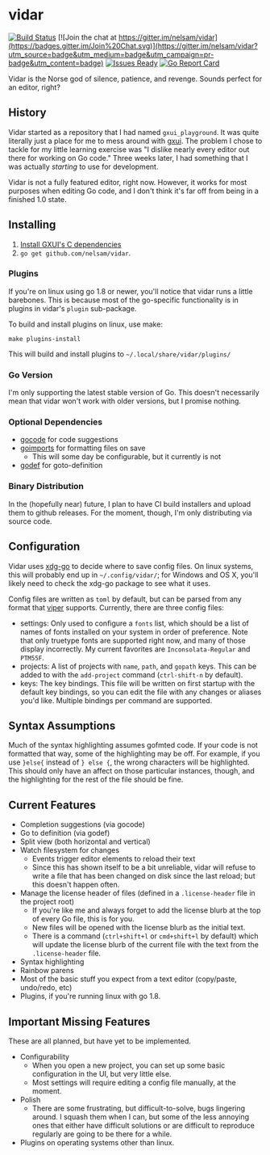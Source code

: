 # vidar

[![Build Status](https://travis-ci.org/nelsam/vidar.svg?branch=master)](https://travis-ci.org/nelsam/vidar)
[![Join the chat at https://gitter.im/nelsam/vidar](https://badges.gitter.im/Join%20Chat.svg)](https://gitter.im/nelsam/vidar?utm_source=badge&utm_medium=badge&utm_campaign=pr-badge&utm_content=badge)
[![Issues Ready](https://badge.waffle.io/nelsam/vidar.svg?label=ready&title=Ready)](http://waffle.io/nelsam/vidar)
[![Go Report Card](https://goreportcard.com/badge/github.com/nelsam/vidar)](https://goreportcard.com/report/github.com/nelsam/vidar)

Vidar is the Norse god of silence, patience, and revenge.  Sounds perfect for an editor, right?

## History

Vidar started as a repository that I had named `gxui_playground`.  It was quite literally just a
place for me to mess around with [gxui](https://github.com/google/gxui).  The problem I chose to tackle
for my little learning exercise was "I dislike nearly every editor out there for working on Go
code."  Three weeks later, I had something that I was actually *starting* to use for development.

Vidar is not a fully featured editor, right now.  However, it works for most purposes when editing
Go code, and I don't think it's far off from being in a finished 1.0 state.

## Installing

1. [Install GXUI's C dependencies](https://github.com/google/gxui#dependencies)
2. `go get github.com/nelsam/vidar`.

### Plugins

If you're on linux using go 1.8 or newer, you'll notice that vidar runs a little barebones.
This is because most of the go-specific functionality is in plugins in vidar's `plugin`
sub-package.

To build and install plugins on linux, use make:

```
make plugins-install
```

This will build and install plugins to `~/.local/share/vidar/plugins/`

### Go Version

I'm only supporting the latest stable version of Go.  This doesn't necessarily mean that vidar
won't work with older versions, but I promise nothing.

### Optional Dependencies

- [gocode](https://github.com/nsf/gocode) for code suggestions
- [goimports](https://godoc.org/golang.org/x/tools/cmd/goimports) for formatting files on save
  - This will some day be configurable, but it currently is not
- [godef](https://github.com/rogpeppe/godef) for goto-definition

### Binary Distribution

In the (hopefully near) future, I plan to have CI build installers and upload them to github
releases.  For the moment, though, I'm only distributing via source code.

## Configuration

Vidar uses [xdg-go](https://github.com/casimir/xdg-go) to decide where to save config
files.  On linux systems, this will probably end up in `~/.config/vidar/`; for Windows
and OS X, you'll likely need to check the xdg-go package to see what it uses.

Config files are written as `toml` by default, but can be parsed from any format that
[viper](https://github.com/spf13/viper) supports.  Currently, there are three config
files:
- settings: Only used to configure a `fonts` list, which should be a list of names
  of fonts installed on your system in order of preference.  Note that only truetype
  fonts are supported right now, and many of those display incorrectly.  My current
  favorites are `Inconsolata-Regular` and `PTM55F`.
- projects: A list of projects with `name`, `path`, and `gopath` keys.  This can be
  added to with the `add-project` command (`ctrl-shift-n` by default).
- keys: The key bindings.  This file will be written on first startup with the default
  key bindings, so you can edit the file with any changes or aliases you'd like.
  Multiple bindings per command are supported.

## Syntax Assumptions

Much of the syntax highlighting assumes gofmted code.  If your code is not formatted that way,
some of the highlighting may be off.  For example, if you use `}else{` instead of `} else {`,
the wrong characters will be highlighted.  This should only have an affect on those particular
instances, though, and the highlighting for the rest of the file should be fine.

## Current Features

- Completion suggestions (via gocode)
- Go to definition (via godef)
- Split view (both horizontal and vertical)
- Watch filesystem for changes
  - Events trigger editor elements to reload their text
  - Since this has shown itself to be a bit unreliable, vidar will refuse to write a file that
    has been changed on disk since the last reload; but this doesn't happen often.
- Manage the license header of files (defined in a `.license-header` file in the project root)
  - If you're like me and always forget to add the license blurb at the top of every Go file,
    this is for you.
  - New files will be opened with the license blurb as the initial text.
  - There is a command (`ctrl+shift+l` or `cmd+shift+l` by default) which will update the
    license blurb of the current file with the text from the `.license-header` file.
- Syntax highlighting
- Rainbow parens
- Most of the basic stuff you expect from a text editor (copy/paste, undo/redo, etc)
- Plugins, if you're running linux with go 1.8.

## Important Missing Features

These are all planned, but have yet to be implemented.

- Configurability
  - When you open a new project, you can set up some basic configuration in the UI, but very
    little else.
  - Most settings will require editing a config file manually, at the moment.
- Polish
  - There are some frustrating, but difficult-to-solve, bugs lingering around.  I squash them
    when I can, but some of the less annoying ones that either have difficult solutions or are
    difficult to reproduce regularly are going to be there for a while.
- Plugins on operating systems other than linux.

